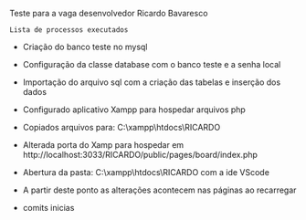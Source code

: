 Teste para a vaga desenvolvedor
Ricardo Bavaresco

    Lista de processos executados

* Criação do banco teste no mysql
* Configuração da classe database com o banco teste e a senha local
* Importação do arquivo sql com a criação das tabelas e inserção dos dados
* Configurado aplicativo Xampp para hospedar arquivos php
* Copiados arquivos para:    C:\xampp\htdocs\RICARDO
* Alterada porta do Xamp para hospedar em    http://localhost:3033/RICARDO/public/pages/board/index.php

* Abertura da pasta:    C:\xampp\htdocs\RICARDO     com a ide VScode
* A partir deste ponto as alterações acontecem nas páginas ao recarregar
* comits inicias